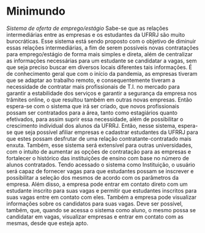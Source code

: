 # Minimundo
*Sistema de oferta de emprego/estágio*
Sabe-se que as relações intermediárias entre as empresas e os estudantes
da UFRRJ são muito burocráticas. Esse sistema está sendo proposto com o objetivo
de diminuir essas relações intermediárias, a fim de serem possíveis novas
contratações para emprego/estágio de forma mais simples e direta, além de
centralizar as informações necessárias para um estudante se candidatar a vagas,
sem que seja preciso buscar em diversos locais diferentes tais informações.
É de conhecimento geral que com o início da pandemia, as empresas tiveram
que se adaptar ao trabalho remoto, e consequentemente tiveram a necessidade de
contratar mais profissionais de T.I. no mercado para garantir a estabilidade dos
serviços e garantir a segurança da empresa nos trâmites online, o que resultou
também em outras novas empresas. Então espera-se com o sistema que irá ser
criado, que novos profissionais possam ser contratados para a área, tanto como
estagiários quanto efetivados, para assim suprir essa necessidade, além de
possibilitar o crescimento individual dos alunos da UFRRJ.
Então, nesse sistema, espera-se que seja possível afiliar empresas e
cadastrar estudantes da UFRRJ para que estes possam desfrutar de uma relação
contratante-contratado mais enxuta. Também, esse sistema será extensível para
outras universidades, com o intuito de aumentar as opções de contratação para as
empresas e fortalecer o histórico das instituições de ensino com base no número de
alunos contratados.
Tendo acessado o sistema como Instituição, o usuário será capaz de fornecer
vagas para que estudantes possam se inscrever e possibilitar a seleção dos
mesmos de acordo com os parâmetros da empresa. Além disso, a empresa pode
entrar em contato direto com um estudante inscrito para suas vagas e permitir que
estudantes inscritos para suas vagas entre em contato com eles. Também a
empresa pode visualizar informações sobre os candidatos para suas vagas.
Deve ser possível, também, que, quando se acessa o sistema como aluno, o
mesmo possa se candidatar em vagas, visualizar empresas e entrar em contato
com as mesmas, desde que esteja apto.
